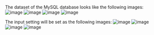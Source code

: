 The dataset of the MySQL database  looks like the following images:
![image](https://github.com/LawPakSum/codePanda_server/assets/157445841/733445bd-8553-459f-95a8-904288d324ea)
![image](https://github.com/LawPakSum/codePanda_server/assets/157445841/f0b6c1da-8987-4319-b55d-e13624fb0792)
![image](https://github.com/LawPakSum/codePanda_server/assets/157445841/647adca2-8911-4184-9ae7-b87cd5beddc1)
![image](https://github.com/LawPakSum/codePanda_server/assets/157445841/b094f706-a431-4e8f-9341-73f8b490ecdc)

The input setting will be set as the following images:
![image](https://github.com/LawPakSum/codePanda_server/assets/157445841/ee706300-f067-4677-a576-942852c6040c)
![image](https://github.com/LawPakSum/codePanda_server/assets/157445841/15882b16-92c3-4e07-8f2e-6e62e8c5f1ee)
![image](https://github.com/LawPakSum/codePanda_server/assets/157445841/5204e672-a72c-4c71-9d25-e95144bf705c)
![image](https://github.com/LawPakSum/codePanda_server/assets/157445841/ac835237-c0d8-4582-9777-4c0c3976d06c)
